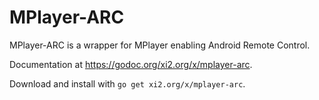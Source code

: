 # MPlayer-ARC

MPlayer-ARC is a wrapper for MPlayer enabling Android Remote Control.

Documentation at <https://godoc.org/xi2.org/x/mplayer-arc>.

Download and install with `go get xi2.org/x/mplayer-arc`.
